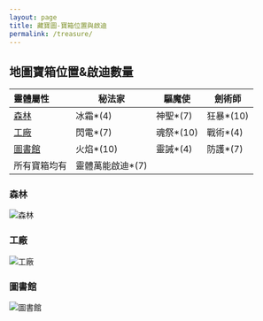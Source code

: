 ```yaml
---
layout: page
title: 藏寶圖-寶箱位置與啟迪
permalink: /treasure/
---
```

## 地圖寶箱位置&啟迪數量

|  靈體屬性 | 秘法家 | 驅魔使 | 劍術師 |
| :--- | --- | --- | --- |
|  [森林](#森林) | 冰霜*(4) | 神聖*(7) | 狂暴*(10) |
|  [工廠](#工廠) | 閃電*(7) | 魂祭*(10) | 戰術*(4) |
|  [圖書館](#圖書館) | 火焰*(10) | 靈誡*(4) | 防護*(7) |
|  所有寶箱均有 | 靈體萬能啟迪*(7) |  |  |

### 森林

![森林](/assets/img/treasure_forest.jpg)

### 工廠

![工廠](/assets/img/treasure_factory.jpg)

### 圖書館

![圖書館](/assets/img/treasure_library.jpg)
